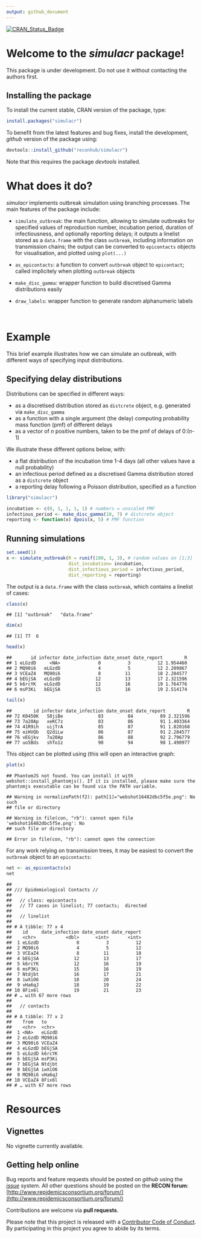 ```yaml
---
output: github_document
---
```


[![CRAN_Status_Badge](http://www.r-pkg.org/badges/version/simulacr)](https://cran.r-project.org/package=simulacr)

# Welcome to the *simulacr* package!

This package is under development. Do not use it without contacting the authors first.

## Installing the package

To install the current stable, CRAN version of the package, type:

```r
install.packages("simulacr")
```

To benefit from the latest features and bug fixes, install the development, *github* version of the package using:

```r
devtools::install_github("reconhub/simulacr")
```

Note that this requires the package *devtools* installed.


# What does it do?

*simulacr* implements outbreak simulation using branching processes. The main
features of the package include:

* `simulate_outbreak`: the main function, allowing to simulate outbreaks for
  specified values of reproduction number, incubation period, duration of
  infectiousness, and optionally reporting delays; it outputs a linelist stored
  as a `data.frame` with the class `outbreak`, including information on
  transmission chains; the output can be converted to `epicontacts` objects for
  visualisation, and plotted using `plot(...)`
  
* `as_epicontacts`: a function to convert `outbreak` object to `epicontact`;
  called implicitely when plotting `outbreak` objects
  
* `make_disc_gamma`: wrapper function to build discretised Gamma distributions
  easily
  
* `draw_labels`: wrapper function to generate random alphanumeric labels

<br>




# Example

This brief example illustrates how we can simulate an outbreak, with different
ways of specifying input distributions.

## Specifying delay distributions

Distributions can be specified in different ways:

* as a discretised distribution stored as `distcrete` object, e.g. generated via
  `make_disc_gamma`
* as a function with a single argument (the delay) computing probability mass
  function (pmf) of different delays
* as a vector of $n$ positive numbers, taken to be the pmf of delays of
  0:($n$-1)
  
We illustrate these different options below, with:

* a flat distribution of the incubation time 1-4 days (all other values have a
null probability)
* an infectious period defined as a discretised Gamma distribution stored as a
  `distcrete` object
* a reporting delay following a Poisson distribution, specified as a function


```r
library("simulacr")

incubation <- c(0, 1, 1, 1, 1) # numbers = unscaled PMF
infectious_period <- make_disc_gamma(10, 7) # distcrete object
reporting <- function(x) dpois(x, 5) # PMF function
```

## Running simulations


```r
set.seed(1)
x <- simulate_outbreak(R = runif(100, 1, 3), # random values on [1;3]
                       dist_incubation= incubation,
                       dist_infectious_period = infectious_period,
                       dist_reporting = reporting)
```

The output is a `data.frame` with the class `outbreak`, which contains a
linelist of cases:


```r
class(x)
```

```
## [1] "outbreak"   "data.frame"
```

```r
dim(x)
```

```
## [1] 77  6
```

```r
head(x)
```

```
##       id infector date_infection date_onset date_report        R
## 1 eLGzdD     <NA>              0          3          12 1.954460
## 2 MQ90i6   eLGzdD              4          5          12 2.209867
## 3 VCEaZ4   MQ90i6              8         11          18 2.284577
## 4 bEGjSA   eLGzdD             12         13          17 2.321596
## 5 k6rcYK   eLGzdD             12         16          19 1.764776
## 6 msP3Ki   bEGjSA             15         16          19 2.514174
```

```r
tail(x)
```

```
##        id infector date_infection date_onset date_report        R
## 72 K0450K   S0jiBe             83         84          89 2.321596
## 73 7a20Ap   xeKC7z             83         86          91 1.403364
## 74 41R9ih   uijTrA             85         87          91 1.820168
## 75 oiHVQb   Q2diLw             86         87          91 2.284577
## 76 vEGjkv   7a20Ap             86         88          92 2.796779
## 77 uo5Bds   shTo1z             90         94          98 1.490977
```

This object can be plotted using (this will open an interactive graph:


```r
plot(x)
```

```
## PhantomJS not found. You can install it with webshot::install_phantomjs(). If it is installed, please make sure the phantomjs executable can be found via the PATH variable.
```

```
## Warning in normalizePath(f2): path[1]="webshot16482dbc5f5e.png": No such
## file or directory
```

```
## Warning in file(con, "rb"): cannot open file 'webshot16482dbc5f5e.png': No
## such file or directory
```

```
## Error in file(con, "rb"): cannot open the connection
```

For any work relying on transmission trees, it may be easiest to convert the
`outbreak` object to an `epicontacts`:


```r
net <- as_epicontacts(x)
net
```

```
## 
## /// Epidemiological Contacts //
## 
##   // class: epicontacts
##   // 77 cases in linelist; 77 contacts;  directed 
## 
##   // linelist
## 
## # A tibble: 77 x 4
##    id     date_infection date_onset date_report
##    <chr>           <dbl>      <int>       <int>
##  1 eLGzdD              0          3          12
##  2 MQ90i6              4          5          12
##  3 VCEaZ4              8         11          18
##  4 bEGjSA             12         13          17
##  5 k6rcYK             12         16          19
##  6 msP3Ki             15         16          19
##  7 Ntdjbt             16         17          21
##  8 iwXiO6             18         20          24
##  9 vHa6qJ             18         19          22
## 10 8Fix6l             19         21          23
## # … with 67 more rows
## 
##   // contacts
## 
## # A tibble: 77 x 2
##    from   to    
##    <chr>  <chr> 
##  1 <NA>   eLGzdD
##  2 eLGzdD MQ90i6
##  3 MQ90i6 VCEaZ4
##  4 eLGzdD bEGjSA
##  5 eLGzdD k6rcYK
##  6 bEGjSA msP3Ki
##  7 bEGjSA Ntdjbt
##  8 bEGjSA iwXiO6
##  9 MQ90i6 vHa6qJ
## 10 VCEaZ4 8Fix6l
## # … with 67 more rows
```





# Resources

## Vignettes

No vignette currently available.


## Getting help online

Bug reports and feature requests should be posted on *github* using the [*issue*](http://github.com/reconhub/simulacr/issues) system. All other questions should be posted on the **RECON forum**: <br>
[http://www.repidemicsconsortium.org/forum/](http://www.repidemicsconsortium.org/forum/)

Contributions are welcome via **pull requests**.

Please note that this project is released with a [Contributor Code of Conduct](CONDUCT.md). By participating in this project you agree to abide by its terms.

